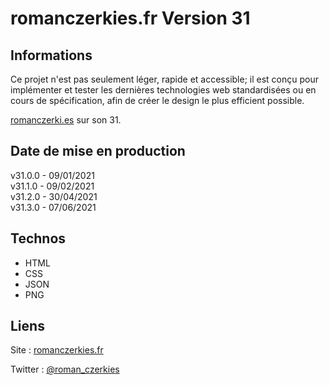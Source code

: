 # romanczerkies.fr Version 31

## Informations

Ce projet n'est pas seulement léger, rapide et accessible; il est conçu pour implémenter et tester les dernières technologies web standardisées ou en cours de spécification, afin de créer le design le plus efficient possible.

[romanczerki.es](https://romanczerki.es) sur son 31.

## Date de mise en production

v31.0.0 - 09/01/2021  
v31.1.0 - 09/02/2021  
v31.2.0 - 30/04/2021  
v31.3.0 - 07/06/2021  

## Technos

- HTML
- CSS
- JSON
- PNG

## Liens

Site : [romanczerkies.fr](https://romanczerki.es)

Twitter : [@roman_czerkies](https://twitter.com/roman_czerkies)
